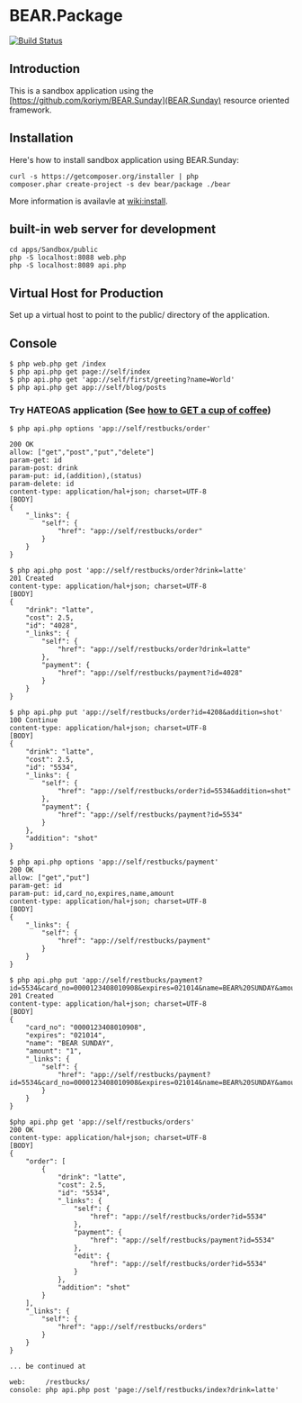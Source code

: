 BEAR.Package
=============================

[![Build Status](https://secure.travis-ci.org/koriym/BEAR.Package.png?branch=master)](http://travis-ci.org/koriym/BEAR.Package)

Introduction
------------
This is a sandbox application using the [https://github.com/koriym/BEAR.Sunday](BEAR.Sunday) resource oriented framework.

Installation
------------

Here's how to install sandbox application using BEAR.Sunday:

    curl -s https://getcomposer.org/installer | php
    composer.phar create-project -s dev bear/package ./bear

More information is availavle at [wiki:install](http://code.google.com/p/bearsunday/wiki/install).

built-in web server for development
------------------

    cd apps/Sandbox/public
    php -S localhost:8088 web.php
    php -S localhost:8089 api.php

Virtual Host for Production
------------
Set up a virtual host to point to the public/ directory of the application.

Console
-------

    $ php web.php get /index
    $ php api.php get page://self/index
    $ php api.php get 'app://self/first/greeting?name=World'
    $ php api.php get app://self/blog/posts

### Try HATEOAS application (See [how to GET a cup of coffee](http://www.infoq.com/articles/webber-rest-workflow))

    $ php api.php options 'app://self/restbucks/order'

    200 OK
    allow: ["get","post","put","delete"]
    param-get: id
    param-post: drink
    param-put: id,(addition),(status)
    param-delete: id
    content-type: application/hal+json; charset=UTF-8
    [BODY]
    {
        "_links": {
            "self": {
                "href": "app://self/restbucks/order"
            }
        }
    }

    $ php api.php post 'app://self/restbucks/order?drink=latte'
    201 Created
    content-type: application/hal+json; charset=UTF-8
    [BODY]
    {
        "drink": "latte",
        "cost": 2.5,
        "id": "4028",
        "_links": {
            "self": {
                "href": "app://self/restbucks/order?drink=latte"
            },
            "payment": {
                "href": "app://self/restbucks/payment?id=4028"
            }
        }
    }

    $ php api.php put 'app://self/restbucks/order?id=4208&addition=shot'
    100 Continue
    content-type: application/hal+json; charset=UTF-8
    [BODY]
    {
        "drink": "latte",
        "cost": 2.5,
        "id": "5534",
        "_links": {
            "self": {
                "href": "app://self/restbucks/order?id=5534&addition=shot"
            },
            "payment": {
                "href": "app://self/restbucks/payment?id=5534"
            }
        },
        "addition": "shot"
    }

    $ php api.php options 'app://self/restbucks/payment'
    200 OK
    allow: ["get","put"]
    param-get: id
    param-put: id,card_no,expires,name,amount
    content-type: application/hal+json; charset=UTF-8
    [BODY]
    {
        "_links": {
            "self": {
                "href": "app://self/restbucks/payment"
            }
        }
    }

    $ php api.php put 'app://self/restbucks/payment?id=5534&card_no=0000123408010908&expires=021014&name=BEAR%20SUNDAY&amount=1'
    201 Created
    content-type: application/hal+json; charset=UTF-8
    [BODY]
    {
        "card_no": "0000123408010908",
        "expires": "021014",
        "name": "BEAR SUNDAY",
        "amount": "1",
        "_links": {
            "self": {
                "href": "app://self/restbucks/payment?id=5534&card_no=0000123408010908&expires=021014&name=BEAR%20SUNDAY&amount=1"
            }
        }
    }

    $php api.php get 'app://self/restbucks/orders'
    200 OK
    content-type: application/hal+json; charset=UTF-8
    [BODY]
    {
        "order": [
            {
                "drink": "latte",
                "cost": 2.5,
                "id": "5534",
                "_links": {
                    "self": {
                        "href": "app://self/restbucks/order?id=5534"
                    },
                    "payment": {
                        "href": "app://self/restbucks/payment?id=5534"
                    },
                    "edit": {
                        "href": "app://self/restbucks/order?id=5534"
                    }
                },
                "addition": "shot"
            }
        ],
        "_links": {
            "self": {
                "href": "app://self/restbucks/orders"
            }
        }
    }

    ... be continued at
	
    web:     /restbucks/
    console: php api.php post 'page://self/restbucks/index?drink=latte'
